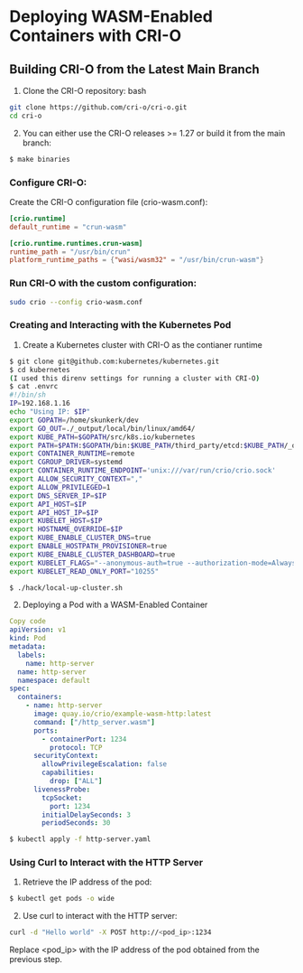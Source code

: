 # Deploying WASM-Enabled Containers with CRI-O

## Building CRI-O from the Latest Main Branch
1. Clone the CRI-O repository:
bash
```bash
git clone https://github.com/cri-o/cri-o.git
cd cri-o
```
2. You can either use the CRI-O releases >= 1.27 or build it from the main branch:

```bash
$ make binaries
```
### Configure CRI-O:
Create the CRI-O configuration file (crio-wasm.conf):

```toml
[crio.runtime]
default_runtime = "crun-wasm"

[crio.runtime.runtimes.crun-wasm]
runtime_path = "/usr/bin/crun"
platform_runtime_paths = {"wasi/wasm32" = "/usr/bin/crun-wasm"}
```

### Run CRI-O with the custom configuration:
```bash
sudo crio --config crio-wasm.conf
```

### Creating and Interacting with the Kubernetes Pod
1. Create a Kubernetes cluster with CRI-O as the contianer runtime
```bash
$ git clone git@github.com:kubernetes/kubernetes.git
$ cd kubernetes
(I used this direnv settings for running a cluster with CRI-O)
$ cat .envrc 
#!/bin/sh
IP=192.168.1.16
echo "Using IP: $IP"
export GOPATH=/home/skunkerk/dev
export GO_OUT=./_output/local/bin/linux/amd64/
export KUBE_PATH=$GOPATH/src/k8s.io/kubernetes
export PATH=$PATH:$GOPATH/bin:$KUBE_PATH/third_party/etcd:$KUBE_PATH/_output/local/bin/linux/amd64/
export CONTAINER_RUNTIME=remote
export CGROUP_DRIVER=systemd
export CONTAINER_RUNTIME_ENDPOINT='unix:///var/run/crio/crio.sock'
export ALLOW_SECURITY_CONTEXT=","
export ALLOW_PRIVILEGED=1
export DNS_SERVER_IP=$IP
export API_HOST=$IP
export API_HOST_IP=$IP
export KUBELET_HOST=$IP
export HOSTNAME_OVERRIDE=$IP
export KUBE_ENABLE_CLUSTER_DNS=true
export ENABLE_HOSTPATH_PROVISIONER=true
export KUBE_ENABLE_CLUSTER_DASHBOARD=true
export KUBELET_FLAGS="--anonymous-auth=true --authorization-mode=AlwaysAllow --resolv-conf=/run/systemd/resolve/resolv.conf --config=/tmp/kubelet-config"
export KUBELET_READ_ONLY_PORT="10255"

$ ./hack/local-up-cluster.sh
```

2. Deploying a Pod with a WASM-Enabled Container

```yaml
Copy code
apiVersion: v1
kind: Pod
metadata:
  labels:
    name: http-server
  name: http-server
  namespace: default
spec:
  containers:
    - name: http-server
      image: quay.io/crio/example-wasm-http:latest
      command: ["/http_server.wasm"]
      ports:
        - containerPort: 1234
          protocol: TCP
      securityContext:
        allowPrivilegeEscalation: false
        capabilities:
          drop: ["ALL"]
      livenessProbe:
        tcpSocket:
          port: 1234
        initialDelaySeconds: 3
        periodSeconds: 30
```

```bash
$ kubectl apply -f http-server.yaml
```
### Using Curl to Interact with the HTTP Server
1. Retrieve the IP address of the pod:
```bash
$ kubectl get pods -o wide
```
2. Use curl to interact with the HTTP server:
```bash
curl -d "Hello world" -X POST http://<pod_ip>:1234
```
Replace <pod_ip> with the IP address of the pod obtained from the previous step.
